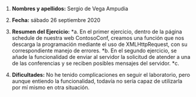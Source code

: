 1. **Nombres y apellidos:** Sergio de Vega Ampudia

2. **Fecha:** sábado 26 septiembre 2020

3. **Resumen del Ejercicio:** 
  *a. En el primer ejercicio, dentro de la página schedule de nuestra web ContosoConf, creamos una función que nos descarga la programación mediante el uso de XMLHttpRequest, con su correspondiente manejo de errores.
  *b. En el segundo ejercicio, se añade la funcionalidad de enviar al servidor la solicitud de atender a una de las conferencias y se reciben posibles mensajes del servidor.
  *c. 

4. **Dificultades:** No he tenido complicaciones en seguir el laboratorio, pero aunque entiendo la funcionalidad, todavía no sería capaz de utilizarla por mí mismo en otra situación.

   
